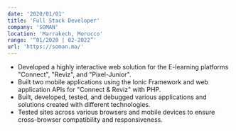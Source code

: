 ```yaml
---
date: '2020/01/01'
title: 'Full Stack Developer'
company: 'SOMAN'
location: 'Marrakech, Morocco'
range: '“01/2020 | 02-2022”'
url: 'https://soman.ma/'
---
```


- Developed a highly interactive web solution for the E-learning platforms "Connect", "Reviz", and "Pixel-Junior".
- Built two mobile applications using the Ionic Framework and web application APIs for "Connect & Reviz" with PHP.
- Built, developed, tested, and debugged various applications and solutions created with different technologies.
- Tested sites across various browsers and mobile devices to ensure cross-browser compatibility and responsiveness.
